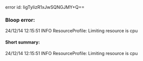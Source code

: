 error id: IigTyIizR1xJwSQNGJMY+Q==
### Bloop error:

24/12/14 12:15:51 INFO ResourceProfile: Limiting resource is cpu
#### Short summary: 

24/12/14 12:15:51 INFO ResourceProfile: Limiting resource is cpu